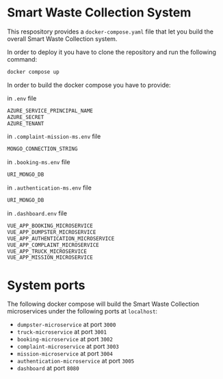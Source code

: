# Smart Waste Collection System

This respository provides a `docker-compose.yaml` file that let you build the overall Smart Waste Collection system.

In order to deploy it you have to clone the repository and run the following command:
```bash
docker compose up
```

In order to build the docker compose you have to provide:

in `.env` file
```bash
AZURE_SERVICE_PRINCIPAL_NAME
AZURE_SECRET
AZURE_TENANT
```

in `.complaint-mission-ms.env` file
```bash
MONGO_CONNECTION_STRING
```

in `.booking-ms.env` file
```bash
URI_MONGO_DB
```

in `.authentication-ms.env` file
```bash
URI_MONGO_DB
```

in `.dashboard.env` file
```bash
VUE_APP_BOOKING_MICROSERVICE
VUE_APP_DUMPSTER_MICROSERVICE
VUE_APP_AUTHENTICATION_MICROSERVICE
VUE_APP_COMPLAINT_MICROSERVICE
VUE_APP_TRUCK_MICROSERVICE
VUE_APP_MISSION_MICROSERVICE
```

# System ports
The following docker compose will build the Smart Waste Collection microservices under the following ports at `localhost`:
- `dumpster-microservice` at port `3000`
- `truck-microservice` at port `3001`
- `booking-microservice` at port `3002`
- `complaint-microservice` at port `3003`
- `mission-microservice` at port `3004`
- `authentication-microservice` at port `3005`
- `dashboard` at port `8080`
